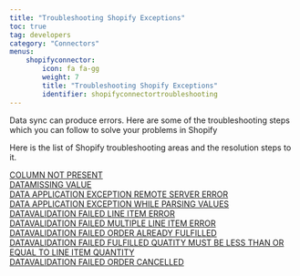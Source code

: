 ```yaml
---
title: "Troubleshooting Shopify Exceptions"
toc: true
tag: developers
category: "Connectors"
menus: 
    shopifyconnector:
        icon: fa fa-gg
        weight: 7
        title: "Troubleshooting Shopify Exceptions"
        identifier: shopifyconnectortroubleshooting
---
```


Data sync can produce errors. Here are some of the troubleshooting steps which you can follow 
to solve your problems in Shopify

Here is the list of Shopify troubleshooting areas and the resolution steps to it.

[COLUMN NOT PRESENT](/connectors/column-not-found/)  
[DATAMISSING VALUE](/connectors/data-missing-value/)  
[DATA APPLICATION EXCEPTION REMOTE SERVER ERROR](/connectors/data-app-exception-remoteserver-error/)  
[DATA APPLICATION EXCEPTION WHILE PARSING VALUES](/connectors/data-app-exception-parsingvalue/)  
[DATAVALIDATION FAILED LINE ITEM ERROR](/connectors/datavalidation-failed-lineitem-error/)  
[DATAVALIDATION FAILED MULTIPLE LINE ITEM ERROR](/connectors/datavalidation-failed-multiplelineitem-error/)  
[DATAVALIDATION FAILED ORDER ALREADY FULFILLED](/connectors/datavalidation-failedorder-alreadyfulfilled/)  
[DATAVALIDATION FAILED FULFILLED QUATITY MUST BE LESS THAN OR EQUAL TO LINE ITEM QUANTITY](/connectors/datavalidation-failedorder-quantity/)  
[DATAVALIDATION FAILED ORDER CANCELLED](/connectors/datavalidation-failedorder-cancelled/)  





